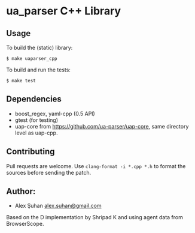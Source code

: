 ua_parser C++ Library
=====================

Usage
-----

To build the (static) library:

    $ make uaparser_cpp

To build and run the tests:

    $ make test

Dependencies
------------

* boost_regex, yaml-cpp (0.5 API)
* gtest (for testing)
* uap-core from https://github.com/ua-parser/uap-core, same directory level as uap-cpp.

Contributing
------------

Pull requests are welcome. Use `clang-format -i *.cpp *.h` to format the sources before sending the patch.

Author:
-------

  * Alex Şuhan <alex.suhan@gmail.com>

  Based on the D implementation by Shripad K and using agent data from BrowserScope.
